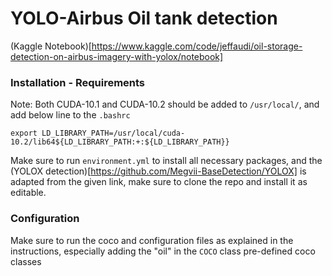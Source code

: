 # YOLO-Airbus Oil tank detection

(Kaggle Notebook)[https://www.kaggle.com/code/jeffaudi/oil-storage-detection-on-airbus-imagery-with-yolox/notebook]

### Installation - Requirements

Note: Both CUDA-10.1 and CUDA-10.2 should be added to `/usr/local/`, and add below line to the `.bashrc`
```
export LD_LIBRARY_PATH=/usr/local/cuda-10.2/lib64${LD_LIBRARY_PATH:+:${LD_LIBRARY_PATH}}
```

Make sure to run `environment.yml` to install all necessary packages, and the (YOLOX detection)[https://github.com/Megvii-BaseDetection/YOLOX] is adapted  from the given link, make sure to clone the repo and install it as editable. 

### Configuration

Make sure to run the coco and configuration files as explained in the instructions, especially adding the "oil" in the `COCO` class pre-defined coco classes